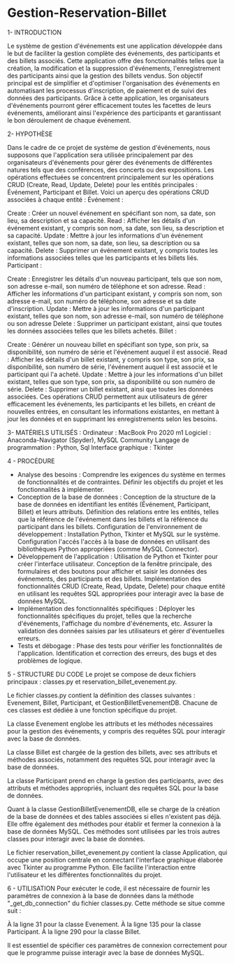 # Gestion-Reservation-Billet

1- INTRODUCTION

Le système de gestion d'événements est une application développée dans le but de faciliter la gestion complète des événements, des participants et des billets associés. Cette application offre des fonctionnalités telles que la création, la modification et la suppression d'événements, l'enregistrement des participants ainsi que la gestion des billets vendus. Son objectif principal est de simplifier et d'optimiser l'organisation des événements en automatisant les processus d'inscription, de paiement et de suivi des données des participants. Grâce à cette application, les organisateurs d'événements pourront gérer efficacement toutes les facettes de leurs événements, améliorant ainsi l'expérience des participants et garantissant le bon déroulement de chaque événement.

2- HYPOTHÈSE

Dans le cadre de ce projet de système de gestion d'événements, nous supposons que l'application sera utilisée principalement par des organisateurs d'événements pour gérer des événements de différentes natures tels que des conférences, des concerts ou des expositions.
Les opérations effectuées se concentrent principalement sur les opérations CRUD (Create, Read, Update, Delete) pour les entités principales : Événement, Participant et Billet. Voici un aperçu des opérations CRUD associées à chaque entité :
Événement :

Create : Créer un nouvel événement en spécifiant son nom, sa date, son lieu, sa description et sa capacité.
Read : Afficher les détails d'un événement existant, y compris son nom, sa date, son lieu, sa description et sa capacité.
Update : Mettre à jour les informations d'un événement existant, telles que son nom, sa date, son lieu, sa description ou sa capacité.
Delete : Supprimer un événement existant, y compris toutes les informations associées telles que les participants et les billets liés.
Participant :

Create : Enregistrer les détails d'un nouveau participant, tels que son nom, son adresse e-mail, son numéro de téléphone et son adresse.
Read : Afficher les informations d'un participant existant, y compris son nom, son adresse e-mail, son numéro de téléphone, son adresse et sa date d'inscription.
Update : Mettre à jour les informations d'un participant existant, telles que son nom, son adresse e-mail, son numéro de téléphone ou son adresse
Delete : Supprimer un participant existant, ainsi que toutes les données associées telles que les billets achetés.
Billet :

Create : Générer un nouveau billet en spécifiant son type, son prix, sa disponibilité, son numéro de série et l'événement auquel il est associé.
Read : Afficher les détails d'un billet existant, y compris son type, son prix, sa disponibilité, son numéro de série, l'événement auquel il est associé et le participant qui l'a acheté.
Update : Mettre à jour les informations d'un billet existant, telles que son type, son prix, sa disponibilité ou son numéro de série.
Delete : Supprimer un billet existant, ainsi que toutes les données associées.
Ces opérations CRUD permettent aux utilisateurs de gérer efficacement les événements, les participants et les billets, en créant de nouvelles entrées, en consultant les informations existantes, en mettant à jour les données et en supprimant les enregistrements selon les besoins.

3- MATÉRIELS UTILISÉS :
Ordinateur : MacBook Pro 2020 m1
Logiciel : Anaconda-Navigator (Spyder), MySQL Community
Langage de programmation : Python, Sql
Interface graphique : Tkinter

4 - PROCÉDURE
- Analyse des besoins : Comprendre les exigences du système en termes de fonctionnalités et de contraintes. Définir les objectifs du projet et les fonctionnalités à implémenter.
- Conception de la base de données : Conception de la structure de la base de données en identifiant les entités (Événement, Participant, Billet) et leurs attributs. Définition des relations entre les entités, telles que la référence de l'événement dans les billets et la référence du participant dans les billets.
Configuration de l'environnement de développement : Installation Python, Tkinter et MySQL sur le système. Configuration l'accés l'accès à la base de données en utilisant des bibliothèques Python appropriées (comme MySQL Connector).
- Développement de l'application : Utilisation de Python et Tkinter pour créer l'interface utilisateur. Conception de la fenêtre principale, des formulaires et des boutons pour afficher et saisir les données des événements, des participants et des billets. Implémentation des fonctionnalités CRUD (Create, Read, Update, Delete) pour chaque entité en utilisant les requêtes SQL appropriées pour interagir avec la base de données MySQL.
- Implémentation des fonctionnalités spécifiques : Déployer les fonctionnalités spécifiques du projet, telles que la recherche d'événements, l'affichage du nombre d'événements, etc. Assurer la validation des données saisies par les utilisateurs et gérer d'éventuelles erreurs.
- Tests et débogage : Phase des tests pour vérifier les fonctionnalités de l'application. Identification et correction des erreurs, des bugs et des problèmes de logique.

5 - STRUCTURE DU CODE
Le projet se compose de deux fichiers principaux : classes.py et reservation_billet_evenement.py.

Le fichier classes.py contient la définition des classes suivantes : Evenement, Billet, Participant, et GestionBilletEvenementDB. Chacune de ces classes est dédiée à une fonction spécifique du projet.

La classe Evenement englobe les attributs et les méthodes nécessaires pour la gestion des événements, y compris des requêtes SQL pour interagir avec la base de données.

La classe Billet est chargée de la gestion des billets, avec ses attributs et méthodes associés, notamment des requêtes SQL pour interagir avec la base de données.

La classe Participant prend en charge la gestion des participants, avec des attributs et méthodes appropriés, incluant des requêtes SQL pour la base de données.

Quant à la classe GestionBilletEvenementDB, elle se charge de la création de la base de données et des tables associées si elles n'existent pas déjà. Elle offre également des méthodes pour établir et fermer la connexion à la base de données MySQL. Ces méthodes sont utilisées par les trois autres classes pour interagir avec la base de données.

Le fichier reservation_billet_evenement.py contient la classe Application, qui occupe une position centrale en connectant l'interface graphique élaborée avec Tkinter au programme Python. Elle facilite l'interaction entre l'utilisateur et les différentes fonctionnalités du projet.

6 - UTILISATION
Pour exécuter le code, il est nécessaire de fournir les paramètres de connexion à la base de données dans la méthode "_get_db_connection" du fichier classes.py. Cette méthode se situe comme suit :

À la ligne 31 pour la classe Evenement.
À la ligne 135 pour la classe Participant.
À la ligne 290 pour la classe Billet.

Il est essentiel de spécifier ces paramètres de connexion correctement pour que le programme puisse interagir avec la base de données MySQL.



